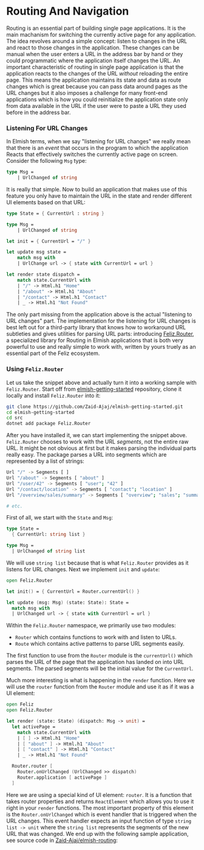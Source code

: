 # Routing And Navigation

Routing is an essential part of building single page applications. It is the main machanism for switching the currently active page for any application. The idea revolves around a simple concept: listen to changes in the URL and react to those changes in the application. These changes can be manual when the user enters a URL in the address bar by hand or they could programmatic where the application itself changes the URL. An important characteristic of routing in single page application is that the application reacts to the changes of the URL *without* reloading the entire page. This means the application maintains its state and data as route changes which is great because you can pass data around pages as the URL changes but it also imposes a challenge for many front-end applications which is how you could reinitialize the application state only from data available in the URL if the user were to paste a URL they used before in the address bar.

### Listening For URL Changes

In Elmish terms, when we say "listening for URL changes" we really mean that there is an *event* that occurs in the program to which the application Reacts that effectively switches the currently active page on screen. Consider the following `Msg` type:
```fsharp
type Msg =
    | UrlChanged of string
```
It is really that simple. Now to build an application that makes use of this feature you only have to maintain the URL in the state and render different UI elements based on that URL:
```fsharp
type State = { CurrentUrl : string }

type Msg =
    | UrlChanged of string

let init = { CurrentUrl = "/" }

let update msg state =
    match msg with
    | UrlChange url -> { state with CurrentUrl = url }

let render state dispatch =
    match state.CurrentUrl with
    | "/" -> Html.h1 "Home"
    | "/about" -> Html.h1 "About"
    | "/contact" -> Html.h1 "Contact"
    | _ -> Html.h1 "Not Found"
```
The only part missing from the application above is the actual "listening to URL changes" part. The implementation for the listening for URL changes is best left out for a third-party library that knows how to workaround URL subtleties and gives utilities for parsing URL parts: introducing [Feliz.Router](https://github.com/Zaid-Ajaj/Feliz.Router), a specialized library for Routing in Elmish applications that is both very powerful to use and really simple to work with, written by yours truely as an essential part of the Feliz ecosystem.

### Using `Feliz.Router`

Let us take the snippet above and actually turn it into a working sample with `Feliz.Router`. Start off from [elmish-getting-started](https://github.com/Zaid-Ajaj/elmish-getting-started) repository, clone it locally and install `Feliz.Router` into it:
```bash
git clone https://github.com/Zaid-Ajaj/elmish-getting-started.git
cd elmish-getting-started
cd src
dotnet add package Feliz.Router
```
After you have installed it, we can start implementing the snippet above. `Feliz.Router` chooses to work with the URL *segments*, not the entire raw URL. It might be not obvious at first but it makes parsing the individual parts really easy. The package parses a URL into segments which are represented by a list of strings:
```bash
Url "/" -> Segments [ ]
Url "/about" -> Segments [ "about" ]
Url "/user/42" -> Segments [ "user"; "42" ]
Url "/contact/location" -> Segments [ "contact"; "location" ]
Url "/overview/sales/summary" -> Segments [ "overview"; "sales"; "summary" ]

# etc.
```
First of all, we start with the `State` and `Msg`:
```fsharp
type State =
  { CurrentUrl: string list }

type Msg =
  | UrlChanged of string list
```
We will use `string list` because that is what `Feliz.Router` provides as it listens for URL changes. Next we implement `init` and `update`:
```fsharp
open Feliz.Router

let init() = { CurrentUrl = Router.currentUrl() }

let update (msg: Msg) (state: State): State =
  match msg with
  | UrlChanged url -> { state with CurrentUrl = url }
```
Within the `Feliz.Router` namespace, we primarily use two modules:
 - `Router` which contains functions to work with and listen to URLs.
 - `Route` which contains active patterns to parse URL segments easily.

The first function to use from the `Router` module is the `currentUrl()` which parses the URL of the page that the application has landed on into URL segments. The parsed segments will be the initial value for the `CurrentUrl`.

Much more interesting is what is happening in the `render` function. Here we will use the `router` function from the `Router` module and use it as if it was a UI element:
```fsharp {highlight: ['12-15']}
open Feliz
open Feliz.Router

let render (state: State) (dispatch: Msg -> unit) =
  let activePage =
    match state.CurrentUrl with
    | [ ] -> Html.h1 "Home"
    | [ "about" ] -> Html.h1 "About"
    | [ "contact" ] -> Html.h1 "Contact"
    | _ -> Html.h1 "Not Found"

  Router.router [
    Router.onUrlChanged (UrlChanged >> dispatch)
    Router.application [ activePage ]
  ]
```
Here we are using a special kind of UI element: `router`. It is a function that takes router properties and returns `ReactElement` which allows you to use it right in your `render` functions. The most important property of this element is the `Router.onUrlChanged` which is event handler that is triggered when the URL changes. This event handler expects an input function of type `string list -> unit` where the `string list` represents the segments of the new URL that was changed. We end up with the following sample application, see source code in [Zaid-Ajaj/elmish-routing](https://github.com/Zaid-Ajaj/elmish-routing):

<div style="width:100%">
  <div style="margin: 0 auto; width:60%;">
    <resolved-image source="/images/scaling/initial-routing.gif" />
  </div>
</div>